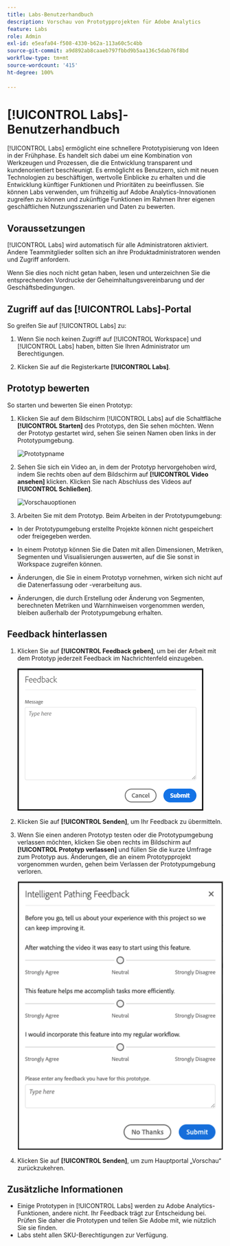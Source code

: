 ```yaml
---
title: Labs-Benutzerhandbuch
description: Vorschau von Prototypprojekten für Adobe Analytics
feature: Labs
role: Admin
exl-id: e5eafa04-f508-4330-b62a-113a60c5c4bb
source-git-commit: a9d892ab8caaeb797fbbd9b5aa136c5dab76f8bd
workflow-type: tm+mt
source-wordcount: '415'
ht-degree: 100%

---
```


# [!UICONTROL Labs]-Benutzerhandbuch

[!UICONTROL Labs] ermöglicht eine schnellere Prototypisierung von Ideen in der Frühphase. Es handelt sich dabei um eine Kombination von Werkzeugen und Prozessen, die die Entwicklung transparent und kundenorientiert beschleunigt. Es ermöglicht es Benutzern, sich mit neuen Technologien zu beschäftigen, wertvolle Einblicke zu erhalten und die Entwicklung künftiger Funktionen und Prioritäten zu beeinflussen. Sie können Labs verwenden, um frühzeitig auf Adobe Analytics-Innovationen zugreifen zu können und zukünftige Funktionen im Rahmen Ihrer eigenen geschäftlichen Nutzungsszenarien und Daten zu bewerten.

## Voraussetzungen

[!UICONTROL Labs] wird automatisch für alle Administratoren aktiviert. Andere Teammitglieder sollten sich an ihre Produktadministratoren wenden und Zugriff anfordern.

Wenn Sie dies noch nicht getan haben, lesen und unterzeichnen Sie die entsprechenden Vordrucke der Geheimhaltungsvereinbarung und der Geschäftsbedingungen.

## Zugriff auf das [!UICONTROL Labs]-Portal

So greifen Sie auf [!UICONTROL Labs] zu:

1. Wenn Sie noch keinen Zugriff auf [!UICONTROL Workspace] und [!UICONTROL Labs] haben, bitten Sie Ihren Administrator um Berechtigungen.

1. Klicken Sie auf die Registerkarte **[!UICONTROL Labs]**.

## Prototyp bewerten

So starten und bewerten Sie einen Prototyp:

1. Klicken Sie auf dem Bildschirm [!UICONTROL Labs] auf die Schaltfläche **[!UICONTROL Starten]** des Prototyps, den Sie sehen möchten. Wenn der Prototyp gestartet wird, sehen Sie seinen Namen oben links in der Prototypumgebung.

   ![Prototypname](https://user-images.githubusercontent.com/29133525/58670566-c03b6c00-82fc-11e9-8b29-ee34260c4024.png)

1. Sehen Sie sich ein Video an, in dem der Prototyp hervorgehoben wird, indem Sie rechts oben auf dem Bildschirm auf **[!UICONTROL Video ansehen]** klicken. Klicken Sie nach Abschluss des Videos auf **[!UICONTROL Schließen]**.

   ![Vorschauoptionen](https://user-images.githubusercontent.com/29133525/58670261-a2213c00-82fb-11e9-88db-cc839c98fdab.png)

1. Arbeiten Sie mit dem Prototyp. Beim Arbeiten in der Prototypumgebung:

* In der Prototypumgebung erstellte Projekte können nicht gespeichert oder freigegeben werden.

* In einem Prototyp können Sie die Daten mit allen Dimensionen, Metriken, Segmenten und Visualisierungen auswerten, auf die Sie sonst in Workspace zugreifen können.

* Änderungen, die Sie in einem Prototyp vornehmen, wirken sich nicht auf die Datenerfassung oder -verarbeitung aus.

* Änderungen, die durch Erstellung oder Änderung von Segmenten, berechneten Metriken und Warnhinweisen vorgenommen werden, bleiben außerhalb der Prototypumgebung erhalten.

## Feedback hinterlassen

1. Klicken Sie auf **[!UICONTROL Feedback geben]**, um bei der Arbeit mit dem Prototyp jederzeit Feedback im Nachrichtenfeld einzugeben.

   ![feedback_box](assets/give_feedback.png)

1. Klicken Sie auf **[!UICONTROL Senden]**, um Ihr Feedback zu übermitteln.

1. Wenn Sie einen anderen Prototyp testen oder die Prototypumgebung verlassen möchten, klicken Sie oben rechts im Bildschirm auf **[!UICONTROL Prototyp verlassen]** und füllen Sie die kurze Umfrage zum Prototyp aus. Änderungen, die an einem Prototypprojekt vorgenommen wurden, gehen beim Verlassen der Prototypumgebung verloren.

   ![Feld für neues Feedback](assets/short-survey.png)

1. Klicken Sie auf **[!UICONTROL Senden]**, um zum Hauptportal „Vorschau“ zurückzukehren.

## Zusätzliche Informationen

* Einige Prototypen in [!UICONTROL Labs] werden zu Adobe Analytics-Funktionen, andere nicht. Ihr Feedback trägt zur Entscheidung bei. Prüfen Sie daher die Prototypen und teilen Sie Adobe mit, wie nützlich Sie sie finden.
* Labs steht allen SKU-Berechtigungen zur Verfügung.
